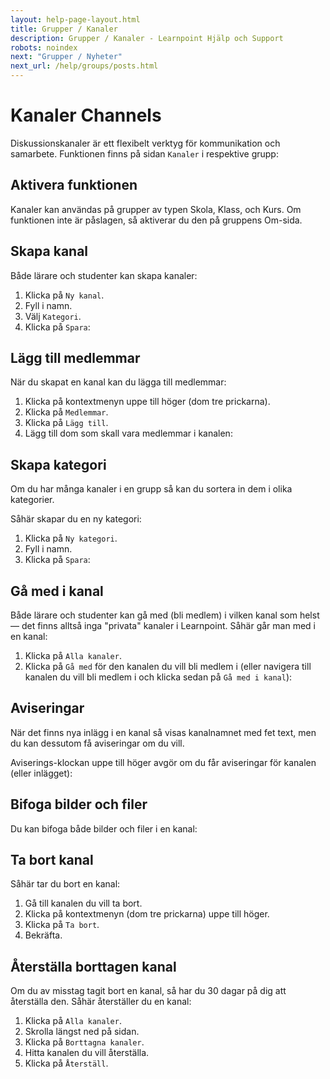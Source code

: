 ```yaml
---
layout: help-page-layout.html
title: Grupper / Kanaler
description: Grupper / Kanaler - Learnpoint Hjälp och Support
robots: noindex
next: "Grupper / Nyheter"
next_url: /help/groups/posts.html
---
```


<h1>
    <span lang="sv">Kanaler</span>
    <span lang="en">Channels</span>
</h1>

<!-- only-in-swedish.html -->

Diskussionskanaler är ett flexibelt verktyg för kommunikation och samarbete. Funktionen finns på sidan `Kanaler` i respektive grupp:

<!-- desktop-screenshot.html, { src: "_assets/channels.png", alt: "Kanaler", theme: "light" } -->


## Aktivera funktionen

Kanaler kan användas på grupper av typen Skola, Klass, och Kurs. Om funktionen inte är påslagen, så aktiverar du den på gruppens Om-sida.


## Skapa kanal

Både lärare och studenter kan skapa kanaler:

1. Klicka på `Ny kanal`.
2. Fyll i namn.
3. Välj `Kategori`.
4. Klicka på `Spara`:

<!-- desktop-recording.html, { src: "_assets/create-channel.mp4", alt: "Skapa kanal", theme: "light" } -->


## Lägg till medlemmar

När du skapat en kanal kan du lägga till medlemmar:

1. Klicka på kontextmenyn uppe till höger (dom tre prickarna).
2. Klicka på `Medlemmar`.
3. Klicka på `Lägg till`.
4. Lägg till dom som skall vara medlemmar i kanalen:

<!-- desktop-recording.html, { src: "_assets/add-channel-members.mp4", alt: "Lägg till medlemmar", theme: "light" } -->


## Skapa kategori

Om du har många kanaler i en grupp så kan du sortera in dem i olika kategorier.

Såhär skapar du en ny kategori:

1. Klicka på `Ny kategori`.
2. Fyll i namn.
3. Klicka på `Spara`:

<!-- desktop-recording.html, { src: "_assets/create-category.mp4", alt: "Skapa kanal", theme: "light" } -->


## Gå med i kanal

Både lärare och studenter kan gå med (bli medlem) i vilken kanal som helst — det finns alltså inga "privata" kanaler i Learnpoint. Såhär går man med i en kanal:

1. Klicka på `Alla kanaler`.
2. Klicka på `Gå med` för den kanalen du vill bli medlem i (eller navigera till kanalen du vill bli medlem i och klicka sedan på `Gå med i kanal`):

<!-- desktop-recording.html, { src: "_assets/join-channel.mp4", alt: "Gå med i kanal", theme: "light" } -->


## Aviseringar

När det finns nya inlägg i en kanal så visas kanalnamnet med fet text, men du kan dessutom få aviseringar om du vill.

Aviserings-klockan uppe till höger avgör om du får aviseringar för kanalen (eller inlägget):

<!-- desktop-recording.html, { src: "_assets/subscribe-to-channels.mp4", alt: "Aviseringar", theme: "light" } -->


## Bifoga bilder och filer

Du kan bifoga både bilder och filer i en kanal:

<!-- desktop-screenshot.html, { src: "_assets/channel-attachments.png", alt: "Bilder och filer", theme: "light" } -->


## Ta bort kanal

Såhär tar du bort en kanal:

1. Gå till kanalen du vill ta bort.
2. Klicka på kontextmenyn (dom tre prickarna) uppe till höger.
2. Klicka på `Ta bort`.
3. Bekräfta.


## Återställa borttagen kanal

Om du av misstag tagit bort en kanal, så har du 30 dagar på dig att återställa den. Såhär återställer du en kanal:

1. Klicka på `Alla kanaler`.
2. Skrolla längst ned på sidan.
3. Klicka på `Borttagna kanaler`.
4. Hitta kanalen du vill återställa.
5. Klicka på `Återställ`.
